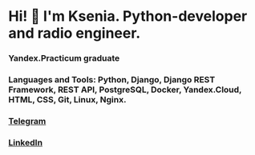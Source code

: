 # Hi! 👋 I'm Ksenia. Python-developer and radio engineer.

### Yandex.Practicum graduate

### Languages and Tools: Python, Django, Django REST Framework, REST API, PostgreSQL, Docker, Yandex.Cloud, HTML, CSS, Git, Linux, Nginx.

### [Telegram](http://t-do.ru/seniacat)
### [LinkedIn](https://www.linkedin.com/in/ksenia-sidorovich-8ba55b233/)
